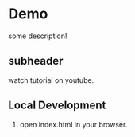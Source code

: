 # Demo

some description!

## subheader

watch tutorial on youtube.

## Local Development

1. open index.html in your browser.
